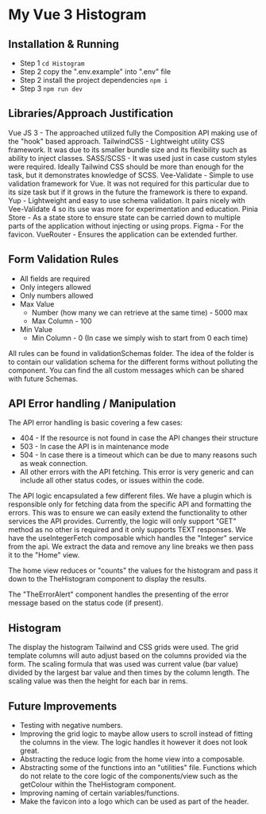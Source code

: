 # My Vue 3 Histogram 

## Installation & Running

- Step 1 ```cd Histogram```
- Step 2 copy the ".env.example" into ".env" file
- Step 2 install the project dependencies ```npm i```
- Step 3 ```npm run dev```

## Libraries/Approach Justification

Vue JS 3 - The approached utilized fully the Composition API making use of the "hook" based approach. 
TailwindCSS - Lightweight utility CSS framework. It was due to its smaller bundle size and its flexibility such as ability to inject classes. 
SASS/SCSS - It was used just in case custom styles were required. Ideally Tailwind CSS should be more than enough for the task, but it demonstrates knowledge of SCSS.
Vee-Validate - Simple to use validation framework for Vue. It was not required for this particular due to its size task but if it grows in the future the framework is there to expand.
Yup - Lightweight and easy to use schema validation. It pairs nicely with Vee-Validate 4 so its use was more for experimentation and education.
Pinia Store - As a state store to ensure state can be carried down to multiple parts of the application without injecting or using props.
Figma - For the favicon.
VueRouter - Ensures the application can be extended further.

## Form Validation Rules

- All fields are required
- Only integers allowed
- Only numbers allowed
- Max Value 
  - Number (how many we can retrieve at the same time) - 5000 max 
  - Max Column - 100
- Min Value
  - Min Column - 0 (In case we simply wish to start from 0 each time)

All rules can be found in validationSchemas folder. The idea of the folder is to contain our validation schema for the different forms without polluting the component.
You can find the all custom messages which can be shared with future Schemas. 

## API Error handling / Manipulation

The API error handling is basic covering a few cases:
- 404 - If the resource is not found in case the API changes their structure 
- 503 - In case the API is in maintenance mode
- 504 - In case there is a timeout which can be due to many reasons such as weak connection.
- All other errors with the API fetching. This error is very generic and can include all other status codes, or issues within the code.

The API logic encapsulated a few different files. We have a plugin which is responsible only for fetching data from the specific API and formatting the errors.
This was to ensure we can easily extend the functionality to other services the API provides. Currently, the logic will only support "GET" method as no other is required and it only supports TEXT responses.
We have the useIntegerFetch composable which handles the "Integer" service from the api. We extract the data and remove any line breaks we then pass it to the "Home" view.

The home view reduces or "counts" the values for the histogram and pass it down to the TheHistogram component to display the results.

The "TheErrorAlert" component handles the presenting of the error message based on the status code (if present).

## Histogram

The display the histogram Tailwind and CSS grids were used. The grid template columns will auto adjust based on the columns provided via the form.
The scaling formula that was used was current value (bar value) divided by the largest bar value and then times by the column length. The scaling value was then the height for each bar in rems.

## Future Improvements
- Testing with negative numbers. 
- Improving the grid logic to maybe allow users to scroll instead of fitting the columns in the view. The logic handles it however it does not look great.
- Abstracting the reduce logic from the home view into a composable. 
- Abstracting some of the functions into an "utilities" file. Functions which do not relate to the core logic of the components/view such as the getColour within the TheHistogram component.
- Improving naming of certain variables/functions. 
- Make the favicon into a logo which can be used as part of the header.

